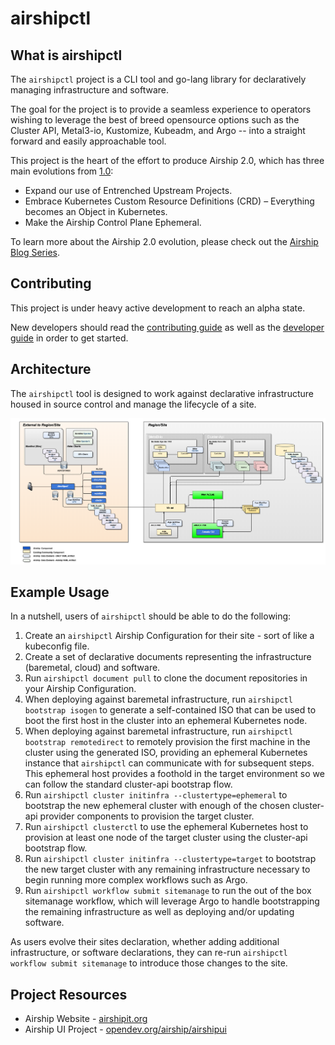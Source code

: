 # airshipctl

## What is airshipctl

The `airshipctl` project is a CLI tool and go-lang library for declaratively
managing infrastructure and software.

The goal for the project is to provide a seamless experience to operators
wishing to leverage the best of breed opensource options such as the Cluster
API, Metal3-io, Kustomize, Kubeadm, and Argo -- into a straight forward and
easily approachable tool.

This project is the heart of the effort to produce Airship 2.0, which has three
main evolutions from
[1.0](https://airshipit.readthedocs.io/projects/airship-docs/en/latest/):

- Expand our use of Entrenched Upstream Projects.
- Embrace Kubernetes Custom Resource Definitions (CRD) – Everything becomes an
  Object in Kubernetes.
- Make the Airship Control Plane Ephemeral.

To learn more about the Airship 2.0 evolution, please check out the [Airship
Blog Series](https://www.airshipit.org/blog/).

## Contributing

This project is under heavy active development to reach an alpha state.

New developers should read the [contributing guide](CONTRIBUTING.md)   as
well as the [developer guide](docs/source/developers.md) in order to get started.

## Architecture

The `airshipctl` tool is designed to work against declarative infrastructure
housed in source control and manage the lifecycle of a site.

![architecture diagram](docs/source/img/architecture.png)

## Example Usage

In a nutshell, users of `airshipctl` should be able to do the following:

1. Create an `airshipctl` Airship Configuration for their site - sort of like a
   kubeconfig file.
1. Create a set of declarative documents representing the infrastructure
   (baremetal, cloud) and software.
1. Run `airshipctl document pull` to clone the document repositories in your
   Airship Configuration.
1. When deploying against baremetal infrastructure, run `airshipctl bootstrap
   isogen` to generate a self-contained ISO that can be used to boot the first
   host in the cluster into an ephemeral Kubernetes node.
1. When deploying against baremetal infrastructure, run `airshipctl bootstrap
   remotedirect` to remotely provision the first machine in the cluster using
   the generated ISO, providing an ephemeral Kubernetes instance that
   `airshipctl` can communicate with for subsequent steps. This ephemeral host
   provides a foothold in the target environment so we can follow the standard
   cluster-api bootstrap flow.
1. Run `airshipctl cluster initinfra --clustertype=ephemeral` to bootstrap the
   new ephemeral cluster with enough of the chosen cluster-api provider
   components to provision the target cluster.
1. Run `airshipctl clusterctl` to use the ephemeral Kubernetes host to provision
   at least one node of the target cluster using the cluster-api bootstrap flow.
1. Run `airshipctl cluster initinfra --clustertype=target` to bootstrap the new
   target cluster with any remaining infrastructure necessary to begin running
   more complex workflows such as Argo.
1. Run `airshipctl workflow submit sitemanage` to run the out of the box sitemanage
   workflow, which will leverage Argo to handle bootstrapping the remaining
   infrastructure as well as deploying and/or updating software.

As users evolve their sites declaration, whether adding additional
infrastructure, or software declarations, they can re-run `airshipctl workflow
submit sitemanage` to introduce those changes to the site.

## Project Resources

- Airship Website - [airshipit.org](https://airshipit.org)
- Airship UI Project - [opendev.org/airship/airshipui](https://opendev.org/airship/airshipui)
